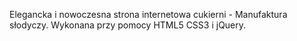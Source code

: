Elegancka i nowoczesna strona internetowa cukierni - Manufaktura słodyczy. Wykonana przy pomocy HTML5 CSS3 i jQuery.
